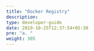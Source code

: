 ```yaml
---
title: "Docker Registry"
description:
type: developer-guide
date: 2019-10-25T12:37:54+05:30
pre: "a. "
weight: 305
---
```

